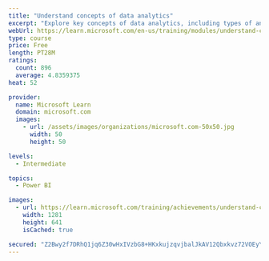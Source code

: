 ```yaml
---
title: "Understand concepts of data analytics"
excerpt: "Explore key concepts of data analytics, including types of analytics, data, and storage. Explore the analytics process and tools used to discover insights."
webUrl: https://learn.microsoft.com/en-us/training/modules/understand-concepts-of-data-analytics/
type: course
price: Free
length: PT28M
ratings:
  count: 896
  average: 4.8359375
heat: 52

provider:
  name: Microsoft Learn
  domain: microsoft.com
  images:
    - url: /assets/images/organizations/microsoft.com-50x50.jpg
      width: 50
      height: 50

levels:
  - Intermediate

topics:
  - Power BI

images:
  - url: https://learn.microsoft.com/training/achievements/understand-concepts-of-data-analytics-social.png
    width: 1281
    height: 641
    isCached: true

secured: "Z2Bwy2f7DRhQ1jq6Z30wHxIVzbG8+HKxkujzqvjbalJkAV12Qbxkvz72VOEyYu1bcMpk+xdSPF3wkPDB8Mzl0dzysqBNUC+PTlromWQjapyq/RqIeX1rhIPoxGgINDRQk+dQoH3w49m2/m5WHXBKwfiSX3KG5dl8H/k+hrF0q2qU0AHPIkcg2P59p8QiPdSutjwxlsiCgXIrLH75LnB0s8xl0h/peckwUloQxxjCGp3Ou4xAGDyZb1Wi7MrVvYTTSpar9wzVbznLeZ3lEUpIDAkowHpMcDxMgDPtHGycg91IxItNwTtIR7ARrRFsMRcHclfspaYryPHyHA+7QLqUpcNH6TLDt2v2e9V/iZtBHnutX677q5VH3njVy2+cMJ/Fn7Gwi88Q544qJLhzH0RI1OLfeomXRbwNQWESRa2P4VA=;NvrNvCAM8RvLJEBxscDtcw=="
---
```


